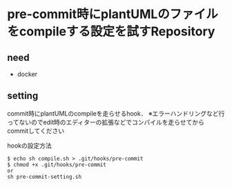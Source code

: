 # pre-commit時にplantUMLのファイルをcompileする設定を試すRepository

## need 
- docker

## setting
commit時にplantUMLのcompileを走らせるhook．
※エラーハンドリングなど行ってないのでedit時のエディターの拡張などでコンパイルを走らせてからcommitしてください

hookの設定方法
```
$ echo sh compile.sh > .git/hooks/pre-commit
$ chmod +x .git/hooks/pre-commit 
or
sh pre-commit-setting.sh
```
